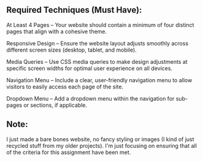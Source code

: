 ## Required Techniques (Must Have):

At Least 4 Pages – Your website should contain a minimum of four distinct pages that align with a cohesive theme.

Responsive Design – Ensure the website layout adjusts smoothly across different screen sizes (desktop, tablet, and mobile).

Media Queries – Use CSS media queries to make design adjustments at specific screen widths for optimal user experience on all devices.

Navigation Menu – Include a clear, user-friendly navigation menu to allow visitors to easily access each page of the site.

Dropdown Menu – Add a dropdown menu within the navigation for sub-pages or sections, if applicable.

## Note:

I just made a bare bones website, no fancy styling or images (I kind of just recycled stuff from my older projects). I'm just focusing on ensuring that all of the criteria for this assignment have been met.